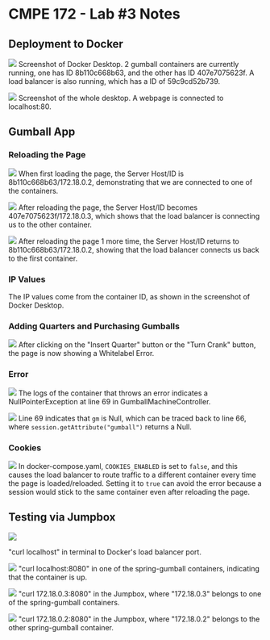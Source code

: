 # CMPE 172 - Lab #3 Notes

## Deployment to Docker
![](images/Deployment_Docker.png)
Screenshot of Docker Desktop. 2 gumball containers are currently running, one has ID 8b110c668b63, and the other has ID 407e7075623f. A load balancer is also running, which has a ID of 59c9cd52b739.

![](images/Deployment_Desktop.png)
Screenshot of the whole desktop. A webpage is connected to localhost:80.

## Gumball App
### Reloading the Page
![](images/Refresh_1.png)
When first loading the page, the Server Host/ID is 8b110c668b63/172.18.0.2, demonstrating that we are connected to one of the containers.

![](images/Refresh_2.png)
After reloading the page, the Server Host/ID becomes 407e7075623f/172.18.0.3, which shows that the load balancer is connecting us to the other container.

![](images/Refresh_3.png)
After reloading the page 1 more time, the Server Host/ID returns to 8b110c668b63/172.18.0.2, showing that the load balancer connects us back to the first container.

### IP Values
The IP values come from the container ID, as shown in the screenshot of Docker Desktop.

### Adding Quarters and Purchasing Gumballs
![](images/Error.png)
After clicking on the "Insert Quarter" button or the "Turn Crank" button, the page is now showing a Whitelabel Error.

### Error
![](images/Logs.png)
The logs of the container that throws an error indicates a NullPointerException at line 69 in GumballMachineController.

![](images/Null.png)
Line 69 indicates that `gm` is Null, which can be traced back to line 66, where `session.getAttribute("gumball")` returns a Null.

### Cookies
![](images/Cookies.png)
In docker-compose.yaml, `COOKIES_ENABLED` is set to `false`, and this causes the load balancer to route traffic to a different container every time the page is loaded/reloaded.
Setting it to `true` can avoid the error because a session would stick to the same container even after reloading the page.

## Testing via Jumpbox
![](images/curl_localhost.png)

"curl localhost" in terminal to Docker's load balancer port.

![](images/curl_container.png)
"curl localhost:8080" in one of the spring-gumball containers, indicating that the container is up.

![](images/curl_jumpbox_1.png)
"curl 172.18.0.3:8080" in the Jumpbox, where "172.18.0.3" belongs to one of the spring-gumball containers.

![](images/curl_jumpbox_2.png)
"curl 172.18.0.2:8080" in the Jumpbox, where "172.18.0.2" belongs to the other spring-gumball container.
